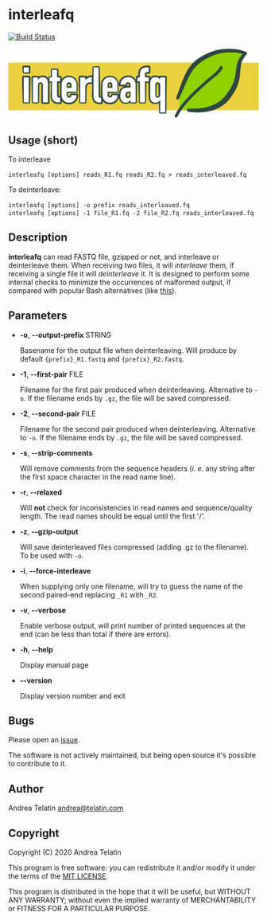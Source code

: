# interleafq

[![Build Status](https://travis-ci.org/quadram-institute-bioscience/interleafq.svg?branch=master)](https://travis-ci.org/quadram-institute-bioscience/interleafq)

![InterleaFQ](img/interleafq_banner.png)


## Usage (short)

To interleave

    interleafq [options] reads_R1.fq reads_R2.fq > reads_interleaved.fq

To deinterleave:

    interleafq [options] -o prefix reads_interleaved.fq 
    interleafq [options] -1 file_R1.fq -2 file_R2.fq reads_interleaved.fq 

## Description

**interleafq** can read FASTQ file, gzipped or not, and interleave or deinterleave them. 
When receiving two files, it will _interleave_ them, if receiving a single file it will _deinterleave_ it. 
It is designed to perform some internal checks to minimize the occurrences of malformed output, 
if compared with popular Bash alternatives (like [this](https://gist.github.com/nathanhaigh/3521724)).

## Parameters

- **-o**, **--output-prefix** STRING

    Basename for the output file when deinterleaving. Will produce by default `{prefix}_R1.fastq` and `{prefix}_R2.fastq`. 

- **-1**, **--first-pair** FILE

    Filename for the first pair produced when deinterleaving. 
    Alternative to `-o`. If the filename ends by `.gz`, the file will be saved compressed.

- **-2**, **--second-pair** FILE

    Filename for the second pair produced when deinterleaving. 
    Alternative to `-o`. If the filename ends by `.gz`, the file will be saved compressed.

- **-s**, **--strip-comments**

    Will remove comments from the sequence headers (_i. e._ any string after the first space character in the read name line).

- **-r**, **--relaxed**

    Will **not** check for inconsistencies in read names and sequence/quality length. The read names should be equal until the first '/'.
    
- **-z**, **--gzip-output**

    Will save deinterleaved files compressed (adding .gz to the filename). To be used with `-o`.
   
- **-i**, **--force-interleave**

    When supplying only one filename, will try to guess the name of the second paired-end replacing `_R1` with `_R2`.
 
- **-v**, **--verbose**

    Enable verbose output, will print number of printed sequences at the end (can be less than total if there are errors).
    
- **-h**, **--help**

    Display manual page
    
- **--version**

    Display version number and exit


## Bugs

Please open an [issue](https://github.com/quadram-institute-bioscience/interleafq/issues).

The software is not actively maintained, but being open source it's possible to contribute to it.

## Author

Andrea Telatin <andrea@telatin.com>

## Copyright

Copyright (C) 2020 Andrea Telatin 

This program is free software: you can redistribute it and/or modify
it under the terms of the [MIT LICENSE](LICENSE).

This program is distributed in the hope that it will be useful,
but WITHOUT ANY WARRANTY; without even the implied warranty of
MERCHANTABILITY or FITNESS FOR A PARTICULAR PURPOSE.  
